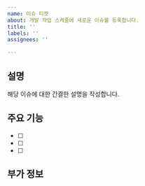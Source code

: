 ```yaml
---
name: 이슈 티켓
about: 개발 작업 스케줄에 새로운 이슈를 등록합니다.
title: ''
labels: ''
assignees: ''

---
```


## 설명
해당 이슈에 대한 간결한 설명을 작성합니다.

## 주요 기능
- [ ]
- [ ]
- [ ]

## 부가 정보
